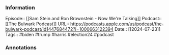 ### Information

Episode:: [[Sam Stein and Ron Brownstein - Now We're Talking]]
Podcast:: [[The Bulwark Podcast]]
URL:: https://podcasts.apple.com/us/podcast/the-bulwark-podcast/id1447684472?i=1000663122394
Date:: [[2024-07-23]]
Tags:: #biden #trump #harris #election24
#podcast


### Annotations

